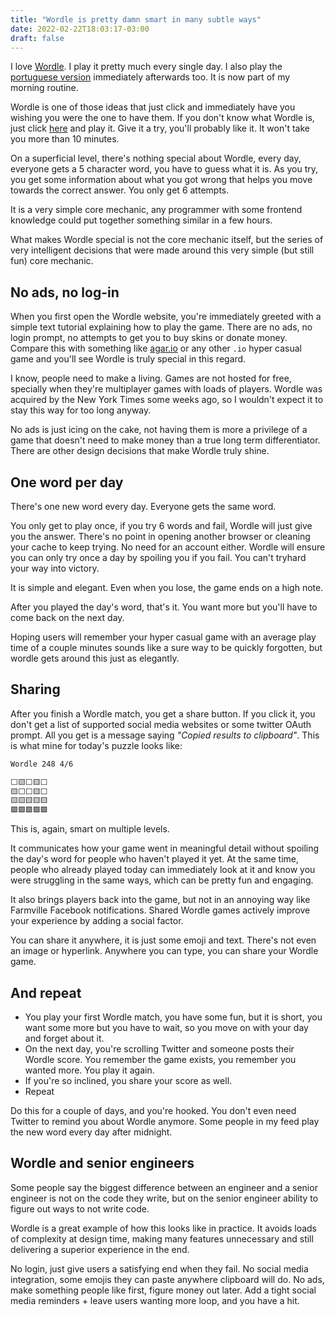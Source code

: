 ```yaml
---
title: "Wordle is pretty damn smart in many subtle ways"
date: 2022-02-22T18:03:17-03:00
draft: false
---
```


I love [Wordle](https://www.nytimes.com/games/wordle/). I play it pretty much every single day.
I also play the [portuguese version](https://term.ooo) immediately afterwards too.
It is now part of my morning routine.

Wordle is one of those ideas that just click and immediately have you wishing you were the one to have them.
If you don't know what Wordle is, just click [here](https://www.nytimes.com/games/wordle/) and play it.
Give it a try, you'll probably like it. It won't take you more than 10 minutes.

On a superficial level, there's nothing special about Wordle, every day, everyone gets a 5 character word, you have to guess what it is.
As you try, you get some information about what you got wrong that helps you move towards the correct answer. You only get 6 attempts.

It is a very simple core mechanic, any programmer with some frontend knowledge could put together something similar in a few hours.

What makes Wordle special is not the core mechanic itself, but the series of very intelligent decisions that were made around this very simple (but still fun) core mechanic.

## No ads, no log-in

When you first open the Wordle website, you're immediately greeted with a simple text tutorial explaining how to play the game.
There are no ads, no login prompt, no attempts to get you to buy skins or donate money.
Compare this with something like [agar.io](https://www.agar.io/) or any other `.io` hyper casual game and you'll see Wordle is truly special in this regard.

I know, people need to make a living. Games are not hosted for free, specially when they're multiplayer games with loads of players.
Wordle was acquired by the New York Times some weeks ago, so I wouldn't expect it to stay this way for too long anyway.

No ads is just icing on the cake, not having them is more a privilege of a game that doesn't need to make money than a true long term differentiator. There are other design decisions that make Wordle truly shine.

## One word per day

There's one new word every day. Everyone gets the same word.

You only get to play once, if you try 6 words and fail, Wordle will just give you the answer.
There's no point in opening another browser or cleaning your cache to keep trying.
No need for an account either.
Wordle will ensure you can only try once a day by spoiling you if you fail.
You can't tryhard your way into victory.

It is simple and elegant. Even when you lose, the game ends on a high note.

After you played the day's word, that's it. You want more but you'll have to come back on the next day.

Hoping users will remember your hyper casual game with an average play time of a couple minutes sounds like a sure way to be quickly forgotten, but wordle gets around this just as elegantly.

## Sharing

After you finish a Wordle match, you get a share button. If you click it, you don't get a list of supported social media websites or some twitter OAuth prompt.
All you get is a message saying _"Copied results to clipboard"_. This is what mine for today's puzzle looks like:

```markdown
Wordle 248 4/6

⬜🟨⬜🟨⬜
🟨⬜⬜🟨⬜
🟨🟨🟨🟨🟨
🟩🟩🟩🟩🟩
```

This is, again, smart on multiple levels.

It communicates how your game went in meaningful detail without spoiling the day's word for people who haven't played it yet. At the same time, people who already played today can immediately look at it and know you were struggling in the same ways, which can be pretty fun and engaging.

It also brings players back into the game, but not in an annoying way like Farmville Facebook notifications. Shared Wordle games actively improve your experience by adding a social factor.

You can share it anywhere, it is just some emoji and text. There's not even an image or hyperlink. Anywhere you can type, you can share your Wordle game.

## And repeat

- You play your first Wordle match, you have some fun, but it is short, you want some more but you have to wait, so you move on with your day and forget about it.
- On the next day, you're scrolling Twitter and someone posts their Wordle score. You remember the game exists, you remember you wanted more. You play it again.
- If you're so inclined, you share your score as well.
- Repeat

Do this for a couple of days, and you're hooked. You don't even need Twitter to remind you about Wordle anymore.
Some people in my feed play the new word every day after midnight.

## Wordle and senior engineers

Some people say the biggest difference between an engineer and a senior engineer is not on the code they write, but on the senior engineer ability to figure out ways to not write code.

Wordle is a great example of how this looks like in practice. It avoids loads of complexity at design time, making many features unnecessary and still delivering a superior experience in the end.

No login, just give users a satisfying end when they fail. No social media integration, some emojis they can paste anywhere clipboard will do. No ads, make something people like first, figure money out later. Add a tight social media reminders + leave users wanting more loop, and you have a hit.
